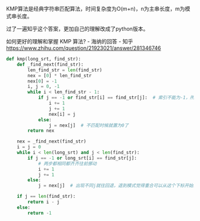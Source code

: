 KMP算法是经典字符串匹配算法，时间复杂度为O(m+n)，n为主串长度，m为模式串长度。

过了一遍知乎这个答案，更加自己的理解改成了python版本。

如何更好的理解和掌握 KMP 算法? - 海纳的回答 - 知乎
https://www.zhihu.com/question/21923021/answer/281346746

```python
def kmp(long_srt, find_str):
    def _find_next(find_str):
        len_find_str = len(find_str)
        nex = [0] * len_find_str
        nex[0] = -1
        i, j = 0, -1
        while i < len_find_str - 1:
            if j == -1 or find_str[i] == find_str[j]:  # 索引不能为-1，所以加判断条件
                i += 1
                j += 1
                nex[i] = j
            else:
                j = nex[j]  # 不匹配时候就置为0了
        return nex

    nex = _find_next(find_str)
    i = j = 0
    while i < len(long_srt) and j < len(find_str):
        if j == -1 or long_srt[i] == find_str[j]:
            # 两步都相同都齐齐往前挪动
            i += 1
            j += 1
        else:
            j = nex[j]  # 出现不同j就往回退，退到模式觉得重合可以从这个下标开始的地方。也因为是这样，有可能会得到-1

    if j == len(find_str):
        return i - j
    else:
        return -1
```
